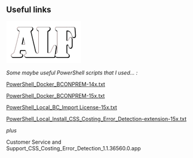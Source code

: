 ## Useful links
![](media/ALFlogo.png)

*Some maybe useful PowerShell scripts that I used... :*

[PowerShell_Docker_BCONPREM-14x.txt](https://github.com/finn777/ALF_Scripts/blob/master/PowerShell_Docker_BCONPREM-14x.txt)

[PowerShell_Docker_BCONPREM-15x.txt](https://github.com/finn777/ALF_Scripts/blob/master/PowerShell_Docker_BCONPREM-15x.txt)

[PowerShell_Local_BC_Import License-15x.txt](https://github.com/finn777/ALF_Scripts/blob/master/PowerShell_Local_BC_Import%20License-15x.txt)

[PowerShell_Local_Install_CSS_Costing_Error_Detection-extension-15x.txt](https://github.com/finn777/ALF_Scripts/blob/master/PowerShell_Local_Install_CSS_Costing_Error_Detection-extension-15x.txt)

*plus*

Customer Service and Support_CSS_Costing_Error_Detection_1.1.36560.0.app

